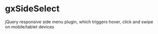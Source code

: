 gxSideSelect
============

jQuery responsive side menu plugin, which triggers hover, click and swipe on mobile/tablet devices
